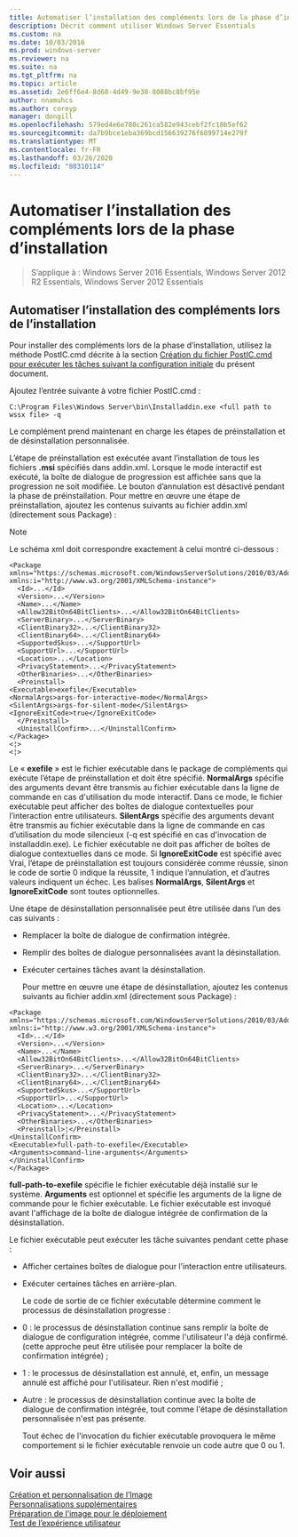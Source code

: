 ```yaml
---
title: Automatiser l’installation des compléments lors de la phase d’installation
description: Décrit comment utiliser Windows Server Essentials
ms.custom: na
ms.date: 10/03/2016
ms.prod: windows-server
ms.reviewer: na
ms.suite: na
ms.tgt_pltfrm: na
ms.topic: article
ms.assetid: 2e6ff6e4-8d68-4d49-9e38-8088bc8bf95e
author: nnamuhcs
ms.author: coreyp
manager: dongill
ms.openlocfilehash: 579ed4e6e780c261ca582e943cebf2fc18b5ef62
ms.sourcegitcommit: da7b9bce1eba369bcd156639276f6899714e279f
ms.translationtype: MT
ms.contentlocale: fr-FR
ms.lasthandoff: 03/26/2020
ms.locfileid: "80310114"
---
```

# <a name="automate-installation-of-add-ins-during-setup"></a>Automatiser l’installation des compléments lors de la phase d’installation

>S’applique à : Windows Server 2016 Essentials, Windows Server 2012 R2 Essentials, Windows Server 2012 Essentials

##  <a name="automate-installing-add-ins-during-setup"></a><a name="BKMK_AddIns"></a>Automatiser l’installation des compléments lors de l’installation  
 Pour installer des compléments lors de la phase d’installation, utilisez la méthode PostIC.cmd décrite à la section [Création du fichier PostIC.cmd pour exécuter les tâches suivant la configuration initiale](Create-the-PostIC.cmd-File-for-Running-Post-Initial-Configuration-Tasks.md) du présent document.  
  
 Ajoutez l’entrée suivante à votre fichier PostIC.cmd :  
  
```  
C:\Program Files\Windows Server\bin\Installaddin.exe <full path to wssx file> -q  
```  
  
 Le complément prend maintenant en charge les étapes de préinstallation et de désinstallation personnalisée.  
  
 L’étape de préinstallation est exécutée avant l’installation de tous les fichiers **.msi** spécifiés dans addin.xml. Lorsque le mode interactif est exécuté, la boîte de dialogue de progression est affichée sans que la progression ne soit modifiée. Le bouton d’annulation est désactivé pendant la phase de préinstallation. Pour mettre en œuvre une étape de préinstallation, ajoutez les contenus suivants au fichier addin.xml (directement sous Package) :  
  
> [!NOTE]
>  Le schéma xml doit correspondre exactement à celui montré ci-dessous :  
  
```  
<Package xmlns="https://schemas.microsoft.com/WindowsServerSolutions/2010/03/Addins" xmlns:i="http://www.w3.org/2001/XMLSchema-instance">  
  <Id>...</Id>  
  <Version>...</Version>  
  <Name>...</Name>  
  <Allow32BitOn64BitClients>...</Allow32BitOn64BitClients>  
  <ServerBinary>...</ServerBinary>  
  <ClientBinary32>...</ClientBinary32>  
  <ClientBinary64>...</ClientBinary64>  
  <SupportedSkus>...</SupportUrl>    
  <SupportUrl>...</SupportUrl>  
  <Location>...</Location>    
  <PrivacyStatement>...</PrivacyStatement>  
  <OtherBinaries>...</OtherBinaries>   
  <Preinstall>  
<Executable>exefile</Executable>  
<NormalArgs>args-for-interactive-mode</NormalArgs>  
<SilentArgs>args-for-silent-mode</SilentArgs>  
<IgnoreExitCode>true</IgnoreExitCode>  
  </Preinstall>  
  <UninstallConfirm>...</UninstallConfirm>      
</Package>  
<¦>  
<¦>  
```  
  
 Le « **exefile** » est le fichier exécutable dans le package de compléments qui exécute l’étape de préinstallation et doit être spécifié. **NormalArgs** spécifie des arguments devant être transmis au fichier exécutable dans la ligne de commande en cas d'utilisation du mode interactif. Dans ce mode, le fichier exécutable peut afficher des boîtes de dialogue contextuelles pour l’interaction entre utilisateurs. **SilentArgs** spécifie des arguments devant être transmis au fichier exécutable dans la ligne de commande en cas d’utilisation du mode silencieux (-q est spécifié en cas d'invocation de installaddin.exe). Le fichier exécutable ne doit pas afficher de boîtes de dialogue contextuelles dans ce mode. Si **IgnoreExitCode** est spécifié avec Vrai, l’étape de préinstallation est toujours considérée comme réussie, sinon le code de sortie 0 indique la réussite, 1 indique l’annulation, et d’autres valeurs indiquent un échec. Les balises **NormalArgs**, **SilentArgs** et **IgnoreExitCode** sont toutes optionnelles.  
  
 Une étape de désinstallation personnalisée peut être utilisée dans l’un des cas suivants :  
  
- Remplacer la boîte de dialogue de confirmation intégrée.  
  
- Remplir des boîtes de dialogue personnalisées avant la désinstallation.  
  
- Exécuter certaines tâches avant la désinstallation.  
  
  Pour mettre en œuvre une étape de désinstallation, ajoutez les contenus suivants au fichier addin.xml (directement sous Package) :  
  
```  
<Package xmlns="https://schemas.microsoft.com/WindowsServerSolutions/2010/03/Addins" xmlns:i="http://www.w3.org/2001/XMLSchema-instance">  
  <Id>...</Id>  
  <Version>...</Version>  
  <Name>...</Name>  
  <Allow32BitOn64BitClients>...</Allow32BitOn64BitClients>  
  <ServerBinary>...</ServerBinary>  
  <ClientBinary32>...</ClientBinary32>  
  <ClientBinary64>...</ClientBinary64>  
  <SupportedSkus>...</SupportUrl>    
  <SupportUrl>...</SupportUrl>  
  <Location>...</Location>    
  <PrivacyStatement>...</PrivacyStatement>  
  <OtherBinaries>...</OtherBinaries>   
  <Preinstall>¦</Preinstall>  
<UninstallConfirm>  
<Executable>full-path-to-exefile</Executable>  
<Arguments>command-line-arguments</Arguments>  
</UninstallConfirm>  
</Package>  
```  
  
 **full-path-to-exefile** spécifie le fichier exécutable déjà installé sur le système. **Arguments** est optionnel et spécifie les arguments de la ligne de commande pour le fichier exécutable. Le fichier exécutable est invoqué avant l'affichage de la boîte de dialogue intégrée de confirmation de la désinstallation.  
  
 Le fichier exécutable peut exécuter les tâche suivantes pendant cette phase :  
  
- Afficher certaines boîtes de dialogue pour l’interaction entre utilisateurs.  
  
- Exécuter certaines tâches en arrière-plan.  
  
  Le code de sortie de ce fichier exécutable détermine comment le processus de désinstallation progresse :  
  
- 0 : le processus de désinstallation continue sans remplir la boîte de dialogue de configuration intégrée, comme l'utilisateur l'a déjà confirmé. (cette approche peut être utilisée pour remplacer la boîte de confirmation intégrée) ;  
  
- 1 : le processus de désinstallation est annulé, et, enfin, un message annulé est affiché pour l'utilisateur. Rien n'est modifié ;  
  
- Autre : le processus de désinstallation continue avec la boîte de dialogue de confirmation intégrée, tout comme l'étape de désinstallation personnalisée n'est pas présente.  
  
  Tout échec de l'invocation du fichier exécutable provoquera le même comportement si le fichier exécutable renvoie un code autre que 0 ou 1.  
  
## <a name="see-also"></a>Voir aussi  
 [Création et personnalisation de l’Image](Creating-and-Customizing-the-Image.md)   
 [Personnalisations supplémentaires](Additional-Customizations.md)   
 [Préparation de l’image pour le déploiement](Preparing-the-Image-for-Deployment.md)   
 [Test de l’expérience utilisateur](Testing-the-Customer-Experience.md)